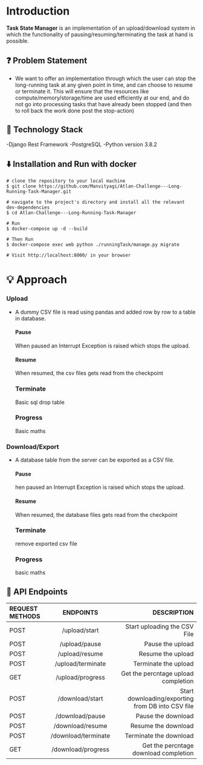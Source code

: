 # Introduction


**Task State Manager** is an implementation of an upload/download system in which the functionality of pausing/resuming/terminating the task at hand is possible.

## ❓ Problem Statement

- We want to offer an implementation through which the user can stop the long-running task at any given point in time, and can choose to resume or terminate it. This will ensure that the resources like compute/memory/storage/time are used efficiently at our end, and do not go into processing tasks that have already been stopped (and then to roll back the work done post the stop-action)

## 🚧 Technology Stack

-Django Rest Framework
-PostgreSQL
-Python version 3.8.2

## ⬇️ Installation and Run with docker

```
# clone the repository to your local machine
$ git clone https://github.com/Manvityagi/Atlan-Challenge---Long-Running-Task-Manager.git

# navigate to the project's directory and install all the relevant dev-dependencies
$ cd Atlan-Challenge---Long-Running-Task-Manager 

# Run
$ docker-compose up -d --build

# Then Run
$ docker-compose exec web python ./runningTask/manage.py migrate

# Visit http://localhost:8000/ in your browser
```




# 💡 Approach

### Upload

- A dummy CSV file is read using pandas and added row by row to a table in database.
  #### Pause
  When paused an Interrupt Exception is raised which stops the upload.
  #### Resume
  When resumed, the csv files gets read from the checkpoint
  ### Terminate
  Basic sql drop table
  ### Progress
  Basic maths

### Download/Export

- A database table from the server can be exported as a CSV file.
  #### Pause
  hen paused an Interrupt Exception is raised which stops the upload.
  #### Resume
  When resumed, the database files gets read from the checkpoint
  ### Terminate
  remove exported csv file
  ### Progress
  basic maths



## 🔨 API Endpoints

| REQUEST METHODS |      ENDPOINTS      |                                       DESCRIPTION |
| :-------------- | :-----------------: | ------------------------------------------------: |
| POST            |    /upload/start    |                      Start uploading the CSV File |
| POST            |    /upload/pause    |                                  Pause the upload |
| POST            |   /upload/resume    |                                 Resume the upload |
| POST            |  /upload/terminate  |                              Terminate the upload |
| GET             |  /upload/progress   |               Get the percntage upload completion |
| POST            |   /download/start   | Start downloading/exporting from DB into CSV file |
| POST            |   /download/pause   |                                Pause the download |
| POST            |  /download/resume   |                               Resume the download |
| POST            | /download/terminate |                            Terminate the download |
| GET             | /download/progress  |             Get the percntage download completion |
